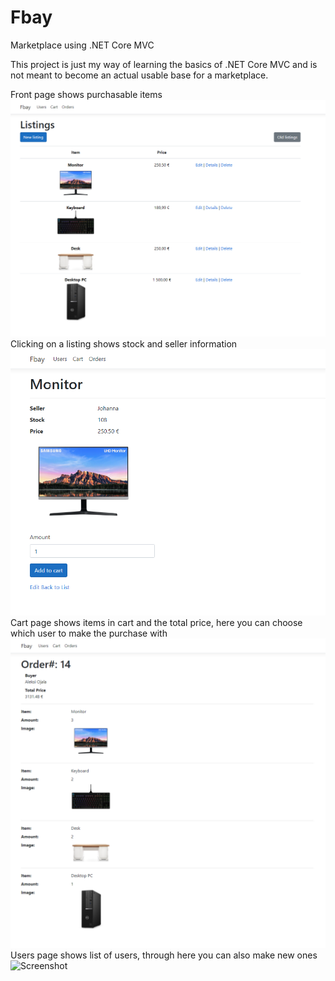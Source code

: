 # Fbay
Marketplace using .NET Core MVC

This project is just my way of learning the basics of .NET Core MVC and is not meant to become an actual usable base for a marketplace.

Front page shows purchasable items
![Screenshot](Images/listings.png)  
Clicking on a listing shows stock and seller information  
![Screenshot](Images/listing.png)  
Cart page shows items in cart and the total price, here you can choose which user to make the purchase with  
![Screenshot](Images/order.png)  
Users page shows list of users, through here you can also make new ones  
![Screenshot](Images/user.png)  
